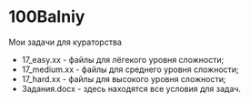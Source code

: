 # 100Balniy
Мои задачи для кураторства
- 17_easy.xx - файлы для лёгекого уровня сложности;
- 17_medium.xx - файлы для среднего уровня сложности;
- 17_hard.xx - файлы для высокого уровня сложности;
- Задания.docx - здесь находятся все условия для задач.
